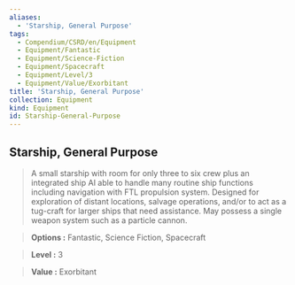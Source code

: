 ```yaml
---
aliases:
  - 'Starship, General Purpose'
tags:
  - Compendium/CSRD/en/Equipment
  - Equipment/Fantastic
  - Equipment/Science-Fiction
  - Equipment/Spacecraft
  - Equipment/Level/3
  - Equipment/Value/Exorbitant
title: 'Starship, General Purpose'
collection: Equipment
kind: Equipment
id: Starship-General-Purpose
---
```

## Starship, General Purpose    
    
>A small starship with room for only three to six crew plus an integrated ship AI able to handle many routine ship functions including navigation with FTL propulsion system. Designed for exploration of distant locations, salvage operations, and/or to act as a tug-craft for larger ships that need assistance. May possess a single weapon system such as a particle cannon.    
> **Options :** Fantastic, Science Fiction, Spacecraft    
> **Level :** 3    
> **Value :** Exorbitant
